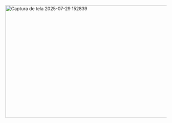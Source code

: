 <img width="947" height="353" alt="Captura de tela 2025-07-29 152839" src="https://github.com/user-attachments/assets/adcb8f5b-0ba7-408c-acc1-2de3b8f05968" />
